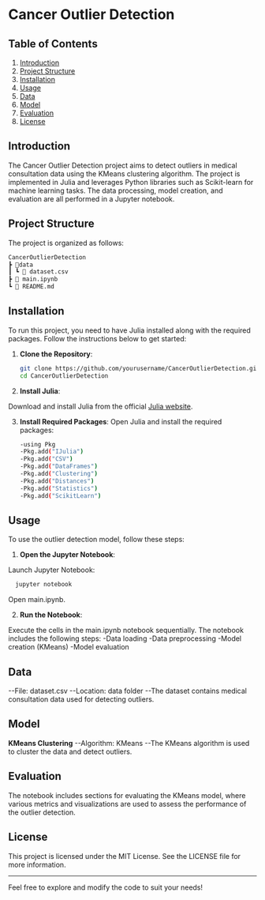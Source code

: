 # Cancer Outlier Detection

## Table of Contents
1. [Introduction](#introduction)
2. [Project Structure](#project-structure)
3. [Installation](#installation)
4. [Usage](#usage)
5. [Data](#data)
6. [Model](#model)
7. [Evaluation](#evaluation)
8. [License](#license)

## Introduction
The Cancer Outlier Detection project aims to detect outliers in medical consultation data using the KMeans clustering algorithm. The project is implemented in Julia and leverages Python libraries such as Scikit-learn for machine learning tasks. The data processing, model creation, and evaluation are all performed in a Jupyter notebook.

## Project Structure
The project is organized as follows:
```sh
CancerOutlierDetection
┣ 📂data
┃ ┗ 📜 dataset.csv
┣ 📜 main.ipynb
┗ 📜 README.md
````

## Installation
To run this project, you need to have Julia installed along with the required packages. Follow the instructions below to get started:

1. **Clone the Repository**:
   ```bash
   git clone https://github.com/yourusername/CancerOutlierDetection.git
   cd CancerOutlierDetection
   ````
2. **Install Julia**:

  Download and install Julia from the official [Julia website](https://julialang.org/).

3. **Install Required Packages**:
  Open Julia and install the required packages:
    ```bash
    -using Pkg
    -Pkg.add("IJulia")
    -Pkg.add("CSV")
    -Pkg.add("DataFrames")
    -Pkg.add("Clustering")
    -Pkg.add("Distances")
    -Pkg.add("Statistics")
    -Pkg.add("ScikitLearn")
    ```

## Usage
To use the outlier detection model, follow these steps:

1. **Open the Jupyter Notebook**:

  Launch Jupyter Notebook:
  ```sh
    jupyter notebook
  ````
  Open main.ipynb.
  
2. **Run the Notebook**:

  Execute the cells in the main.ipynb notebook sequentially. The notebook includes the following steps:
    -Data loading
    -Data preprocessing
    -Model creation (KMeans)
    -Model evaluation

## Data
  --File: dataset.csv
  --Location: data folder
  --The dataset contains medical consultation data used for detecting outliers.

## Model
  **KMeans Clustering**
  --Algorithm: KMeans
  --The KMeans algorithm is used to cluster the data and detect outliers.

## Evaluation
The notebook includes sections for evaluating the KMeans model, where various metrics and visualizations are used to assess the performance of the outlier detection.

## License
This project is licensed under the MIT License. See the LICENSE file for more information.

-----

Feel free to explore and modify the code to suit your needs!
    
